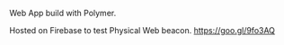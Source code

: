 Web App build with Polymer. 

Hosted on Firebase to test Physical Web beacon.
https://goo.gl/9fo3AQ
